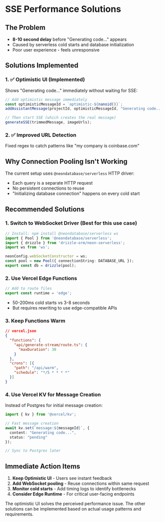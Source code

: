 # SSE Performance Solutions

## The Problem
- **8-10 second delay** before "Generating code..." appears
- Caused by serverless cold starts and database initialization
- Poor user experience - feels unresponsive

## Solutions Implemented

### 1. ✅ **Optimistic UI (Implemented)**
Shows "Generating code..." immediately without waiting for SSE:
```typescript
// Add optimistic message immediately
const optimisticMessageId = `optimistic-${nanoid()}`;
addAssistantMessage(projectId, optimisticMessageId, "Generating code...");

// Then start SSE (which creates the real message)
generateSSE(trimmedMessage, imageUrls);
```

### 2. ✅ **Improved URL Detection**
Fixed regex to catch patterns like "my company is coinbase.com"

## Why Connection Pooling Isn't Working

The current setup uses `@neondatabase/serverless` HTTP driver:
- Each query is a separate HTTP request
- No persistent connections to reuse
- "Initializing database connection" happens on every cold start

## Recommended Solutions

### 1. **Switch to WebSocket Driver** (Best for this use case)
```typescript
// Install: npm install @neondatabase/serverless ws
import { Pool } from '@neondatabase/serverless';
import { drizzle } from 'drizzle-orm/neon-serverless';
import ws from 'ws';

neonConfig.webSocketConstructor = ws;
const pool = new Pool({ connectionString: DATABASE_URL });
export const db = drizzle(pool);
```

### 2. **Use Vercel Edge Functions**
```typescript
// Add to route files
export const runtime = 'edge';
```
- 50-200ms cold starts vs 3-8 seconds
- But requires rewriting to use edge-compatible APIs

### 3. **Keep Functions Warm**
```json
// vercel.json
{
  "functions": {
    "api/generate-stream/route.ts": {
      "maxDuration": 30
    }
  },
  "crons": [{
    "path": "/api/warm",
    "schedule": "*/5 * * * *"
  }]
}
```

### 4. **Use Vercel KV for Message Creation**
Instead of Postgres for initial message creation:
```typescript
import { kv } from '@vercel/kv';

// Fast message creation
await kv.set(`message:${messageId}`, {
  content: "Generating code...",
  status: "pending"
});

// Sync to Postgres later
```

## Immediate Action Items

1. **Keep Optimistic UI** - Users see instant feedback
2. **Add WebSocket pooling** - Reuse connections within same request
3. **Monitor cold starts** - Add timing logs to identify bottlenecks
4. **Consider Edge Runtime** - For critical user-facing endpoints

The optimistic UI solves the perceived performance issue. The other solutions can be implemented based on actual usage patterns and requirements.